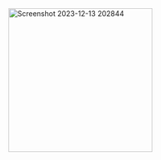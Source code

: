 
<img width="286" alt="Screenshot 2023-12-13 202844" src="https://github.com/trandung261o/c-dsa-exercises/assets/114976992/e9d74d3c-ba31-4639-9db6-f6d362c53205">
